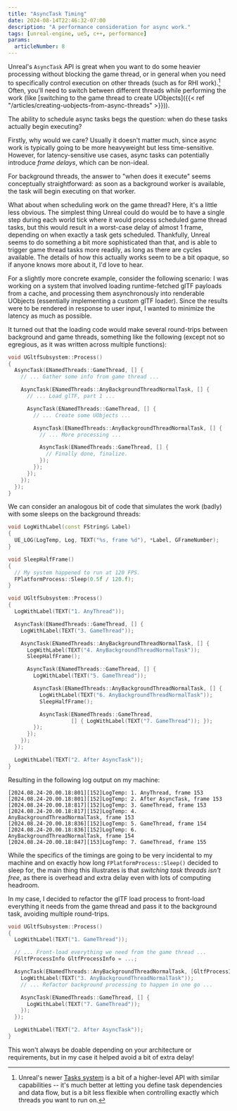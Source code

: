 ```yaml
---
title: "AsyncTask Timing"
date: 2024-08-14T22:46:32-07:00
description: "A performance consideration for async work."
tags: [unreal-engine, ue5, c++, performance]
params:
  articleNumber: 8
---
```


Unreal's `AsyncTask` API is great when you want to do some heavier processing
without blocking the game thread, or in general when you need to specifically
control execution on other threads (such as for RHI work).[^1] Often, you'll
need to switch between different threads while performing the work (like
[switching to the game thread to create
UObjects]({{< ref "/articles/creating-uobjects-from-async-threads" >}})).

[^1]:
    Unreal's newer
    [Tasks system](https://dev.epicgames.com/documentation/en-us/unreal-engine/tasks-systems-in-unreal-engine?application_version=5.0)
    is a bit of a higher-level API with similar capabilities -- it's much better
    at letting you define task dependencies and data flow, but is a bit less
    flexible when controlling exactly which threads you want to run on.

The ability to schedule async tasks begs the question: when do these tasks
actually begin executing?

Firstly, why would we care? Usually it doesn't matter much, since async work is
typically going to be more heavyweight but less time-sensitive. However, for
latency-sensitive use cases, async tasks can potentially introduce _frame
delays_, which can be non-ideal.

For background threads, the answer to "when does it execute" seems conceptually
straightforward: as soon as a background worker is available, the task will
begin executing on that worker.

What about when scheduling work on the game thread? Here, it's a little less
obvious. The simplest thing Unreal could do would be to have a single step
during each world tick where it would process scheduled game thread tasks, but
this would result in a worst-case delay of almost 1 frame, depending on when
exactly a task gets scheduled. Thankfully, Unreal seems to do something a bit
more sophisticated than that, and is able to trigger game thread tasks more
readily, as long as there are cycles available. The details of how this actually
works seem to be a bit opaque, so if anyone knows more about it, I'd love to
hear.

For a slightly more concrete example, consider the following scenario: I was
working on a system that involved loading runtime-fetched glTF payloads from a
cache, and processing them asynchronously into renderable UObjects (essentially
implementing a custom glTF loader). Since the results were to be rendered in
response to user input, I wanted to minimize the latency as much as possible.

It turned out that the loading code would make several round-trips between
background and game threads, something like the following (except not so
egregious, as it was written across multiple functions):

```c++
void UGltfSubsystem::Process()
{
  AsyncTask(ENamedThreads::GameThread, [] {
    // ... Gather some info from game thread ...

    AsyncTask(ENamedThreads::AnyBackgroundThreadNormalTask, [] {
      // ... Load glTF, part 1 ...

      AsyncTask(ENamedThreads::GameThread, [] {
        // ... Create some UObjects ...

        AsyncTask(ENamedThreads::AnyBackgroundThreadNormalTask, [] {
          // ... More processing ...

          AsyncTask(ENamedThreads::GameThread, [] {
            // Finally done, finalize.
          });
        });
      });
    });
  });
}
```

We can consider an analogous bit of code that simulates the work (badly) with
some sleeps on the background threads:

```c++
void LogWithLabel(const FString& Label)
{
  UE_LOG(LogTemp, Log, TEXT("%s, frame %d"), *Label, GFrameNumber);
}

void SleepHalfFrame()
{
  // My system happened to run at 120 FPS.
  FPlatformProcess::Sleep(0.5f / 120.f);
}

void UGltfSubsystem::Process()
{
  LogWithLabel(TEXT("1. AnyThread"));

  AsyncTask(ENamedThreads::GameThread, [] {
    LogWithLabel(TEXT("3. GameThread"));

    AsyncTask(ENamedThreads::AnyBackgroundThreadNormalTask, [] {
      LogWithLabel(TEXT("4. AnyBackgroundThreadNormalTask"));
      SleepHalfFrame();

      AsyncTask(ENamedThreads::GameThread, [] {
        LogWithLabel(TEXT("5. GameThread"));

        AsyncTask(ENamedThreads::AnyBackgroundThreadNormalTask, [] {
          LogWithLabel(TEXT("6. AnyBackgroundThreadNormalTask"));
          SleepHalfFrame();

          AsyncTask(ENamedThreads::GameThread,
                    [] { LogWithLabel(TEXT("7. GameThread")); });
        });
      });
    });
  });

  LogWithLabel(TEXT("2. After AsyncTask"));
}
```

Resulting in the following log output on my machine:

```
[2024.08.24-20.00.18:801][152]LogTemp: 1. AnyThread, frame 153
[2024.08.24-20.00.18:801][152]LogTemp: 2. After AsyncTask, frame 153
[2024.08.24-20.00.18:817][152]LogTemp: 3. GameThread, frame 153
[2024.08.24-20.00.18:817][152]LogTemp: 4. AnyBackgroundThreadNormalTask, frame 153
[2024.08.24-20.00.18:836][152]LogTemp: 5. GameThread, frame 154
[2024.08.24-20.00.18:836][152]LogTemp: 6. AnyBackgroundThreadNormalTask, frame 154
[2024.08.24-20.00.18:847][153]LogTemp: 7. GameThread, frame 155
```

While the specifics of the timings are going to be very incidental to my machine
and on exactly how long `FPlatformProcess::Sleep()` decided to sleep for, the
main thing this illustrates is that _switching task threads isn't free_, as
there is overhead and extra delay even with lots of computing headroom.

In my case, I decided to refactor the glTF load process to front-load everything
it needs from the game thread and pass it to the background task, avoiding
multiple round-trips.

```c++
void UGltfSubsystem::Process()
{
  LogWithLabel(TEXT("1. GameThread"));

  // ... Front-load everything we need from the game thread ...
  FGltfProcessInfo GltfProcessInfo = ...;

  AsyncTask(ENamedThreads::AnyBackgroundThreadNormalTask, [GltfProcessInfo = MoveTemp(GltfProcessInfo)] {
    LogWithLabel(TEXT("3. AnyBackgroundThreadNormalTask"));
    // ... Refactor background processing to happen in one go ...

    AsyncTask(ENamedThreads::GameThread, [] {
      LogWithLabel(TEXT("7. GameThread"));
    });
  });

  LogWithLabel(TEXT("2. After AsyncTask"));
}
```

This won't always be doable depending on your architecture or requirements, but
in my case it helped avoid a bit of extra delay!
